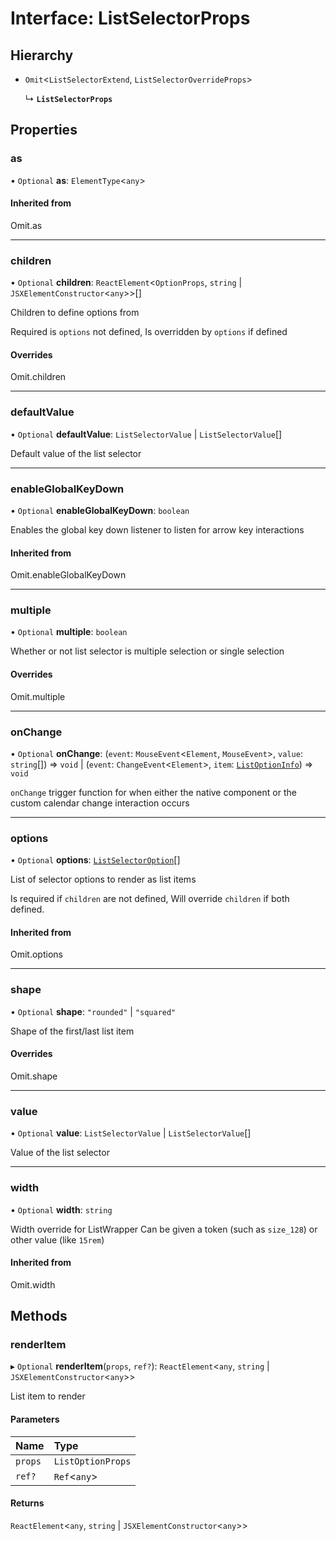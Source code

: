 # Interface: ListSelectorProps

## Hierarchy

- `Omit`<`ListSelectorExtend`, `ListSelectorOverrideProps`\>

  ↳ **`ListSelectorProps`**

## Properties

### as

• `Optional` **as**: `ElementType`<`any`\>

#### Inherited from

Omit.as

___

### children

• `Optional` **children**: `ReactElement`<`OptionProps`, `string` \| `JSXElementConstructor`<`any`\>\>[]

Children to define options from

Required is `options` not defined,
Is overridden by `options` if defined

#### Overrides

Omit.children

___

### defaultValue

• `Optional` **defaultValue**: `ListSelectorValue` \| `ListSelectorValue`[]

Default value of the list selector

___

### enableGlobalKeyDown

• `Optional` **enableGlobalKeyDown**: `boolean`

Enables the global key down listener to listen for arrow key interactions

#### Inherited from

Omit.enableGlobalKeyDown

___

### multiple

• `Optional` **multiple**: `boolean`

Whether or not list selector is multiple selection or single selection

#### Overrides

Omit.multiple

___

### onChange

• `Optional` **onChange**: (`event`: `MouseEvent`<`Element`, `MouseEvent`\>, `value`: `string`[]) => `void` \| (`event`: `ChangeEvent`<`Element`\>, `item`: [`ListOptionInfo`](ListOptionInfo.md)) => `void`

`onChange` trigger function for when either
the native component or the custom calendar change interaction occurs

___

### options

• `Optional` **options**: [`ListSelectorOption`](ListSelectorOption.md)[]

List of selector options to render as list items

Is required if `children` are not defined,
Will override `children` if both defined.

#### Inherited from

Omit.options

___

### shape

• `Optional` **shape**: ``"rounded"`` \| ``"squared"``

Shape of the first/last list item

#### Overrides

Omit.shape

___

### value

• `Optional` **value**: `ListSelectorValue` \| `ListSelectorValue`[]

Value of the list selector

___

### width

• `Optional` **width**: `string`

Width override for ListWrapper
Can be given a token (such as `size_128`) or other value (like `15rem`)

#### Inherited from

Omit.width

## Methods

### renderItem

▸ `Optional` **renderItem**(`props`, `ref?`): `ReactElement`<`any`, `string` \| `JSXElementConstructor`<`any`\>\>

List item to render

#### Parameters

| Name | Type |
| :------ | :------ |
| `props` | `ListOptionProps` |
| `ref?` | `Ref`<`any`\> |

#### Returns

`ReactElement`<`any`, `string` \| `JSXElementConstructor`<`any`\>\>
